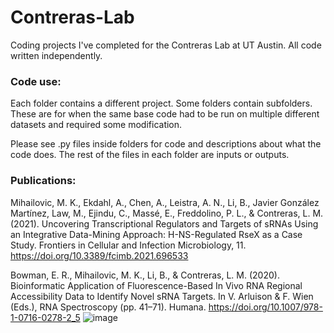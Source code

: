 # Contreras-Lab
Coding projects I've completed for the Contreras Lab at UT Austin. All code written independently.

### Code use:
Each folder contains a different project.
Some folders contain subfolders. These are for when the same base code had to be run on multiple different datasets and required some modification.

Please see .py files inside folders for code and descriptions about what the code does.
The rest of the files in each folder are inputs or outputs.

### Publications:
Mihailovic, M. K., Ekdahl, A., Chen, A., Leistra, A. N., Li, B., Javier González Martínez, Law, M., Ejindu, C., Massé, E., Freddolino, P. L., & Contreras, L. M. (2021). Uncovering Transcriptional Regulators and Targets of sRNAs Using an Integrative Data-Mining Approach: H-NS-Regulated RseX as a Case Study. Frontiers in Cellular and Infection Microbiology, 11. https://doi.org/10.3389/fcimb.2021.696533

Bowman, E. R., Mihailovic, M. K., Li, B., & Contreras, L. M. (2020). Bioinformatic Application of Fluorescence-Based In Vivo RNA Regional Accessibility Data to Identify Novel sRNA Targets. In V. Arluison & F. Wien (Eds.), RNA Spectroscopy (pp. 41–71). Humana. https://doi.org/10.1007/978-1-0716-0278-2_5
![image](https://github.com/bridgetli/Contreras-Lab/assets/42754047/066f8e0d-bcff-40ca-9198-0a1336b79f98)

